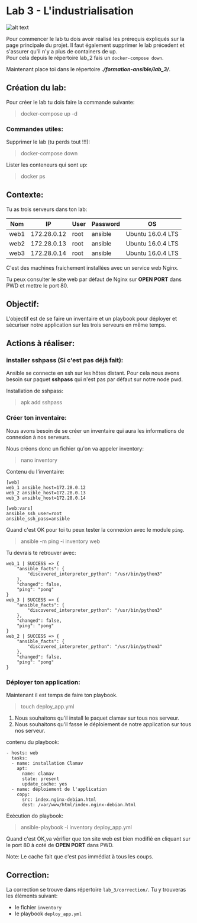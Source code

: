# Lab 3 - L'industrialisation
![alt text](https://media.giphy.com/media/l1BgDIOByniXC/giphy.gif "l'indistrialisation")

Pour commencer le lab tu dois avoir réalisé les prérequis expliqués sur la page principale du projet. Il faut également supprimer le lab précedent et s'assurer qu'il n'y a plus de containers de up.  
Pour cela depuis le répertoire lab_2 fais un `docker-compose down`.

Maintenant place toi dans le répertoire ***./formation-ansible/lab_3/***.

## Création du lab:

Pour créer le lab tu dois faire la commande suivante:
>docker-compose up -d
### Commandes utiles:
Supprimer le lab (tu perds tout !!!):
>docker-compose down  

Lister les conteneurs qui sont up:
>docker ps

## Contexte:

Tu as trois serveurs dans ton lab:

| **Nom** | **IP** | **User** | **Password** | **OS** |
| --- | --- | --- | --- | --- |
| web1 | 172.28.0.12 | root | ansible | Ubuntu 16.0.4 LTS | 
| web2 | 172.28.0.13 | root | ansible | Ubuntu 16.0.4 LTS |
| web3 | 172.28.0.14 | root | ansible | Ubuntu 16.0.4 LTS |

C'est des machines fraichement installées avec un service web Nginx.

Tu peux consulter le site web par défaut de Nginx sur **OPEN PORT** dans PWD et mettre le port 80.

## Objectif:

L'objectif est de se faire un inventaire et un playbook pour déployer et sécuriser notre application sur les trois serveurs en même temps.

## Actions à réaliser:
### installer sshpass (Si c'est pas déjà fait):
Ansible se connecte en ssh sur les hôtes distant. Pour cela nous avons besoin sur paquet **sshpass** qui n'est pas par défaut sur notre node pwd.

Installation de sshpass:
> apk add sshpass

### Créer ton inventaire:
Nous avons besoin de se créer un inventaire qui aura les informations de connexion à nos serveurs.

Nous créons donc un fichier qu'on va appeler inventory:
>nano inventory

Contenu du l'inventaire:

```
[web]
web_1 ansible_host=172.28.0.12
web_2 ansible_host=172.28.0.13
web_3 ansible_host=172.28.0.14

[web:vars]
ansible_ssh_user=root
ansible_ssh_pass=ansible
```

Quand c'est OK pour toi tu peux tester la connexion avec le module `ping`. 
> ansible -m ping -i inventory web

Tu devrais te retrouver avec: 

```
web_1 | SUCCESS => {
    "ansible_facts": {
        "discovered_interpreter_python": "/usr/bin/python3"
    },
    "changed": false,
    "ping": "pong"
}
web_3 | SUCCESS => {
    "ansible_facts": {
        "discovered_interpreter_python": "/usr/bin/python3"
    },
    "changed": false,
    "ping": "pong"
}
web_2 | SUCCESS => {
    "ansible_facts": {
        "discovered_interpreter_python": "/usr/bin/python3"
    },
    "changed": false,
    "ping": "pong"
}
```
### Déployer ton application:

Maintenant il est temps de faire ton playbook.
> touch deploy_app.yml

1. Nous souhaitons qu'il install le paquet clamav sur tous nos serveur.
2. Nous souhaitons qu'il fasse le déploiement de notre application sur tous nos serveur.

contenu du playbook:

```
- hosts: web
  tasks:
  - name: installation Clamav
    apt:
      name: clamav
      state: present
      update_cache: yes
  - name: déploiement de l'application
    copy:
      src: index.nginx-debian.html
      dest: /var/www/html/index.nginx-debian.html
```

Exécution do playbook:
> ansible-playbook -i inventory deploy_app.yml

Quand c'est OK,va vérifier que ton site web est bien modifié en cliquant sur le port 80 à coté de **OPEN PORT** dans PWD.  

Note: Le cache fait que c'est pas immédiat à tous les coups.

## Correction:

La correction se trouve dans répertoire `lab_3/correction/`. Tu y trouveras les éléments suivant:
- le fichier `inventory`
- le playbook `deploy_app.yml`
